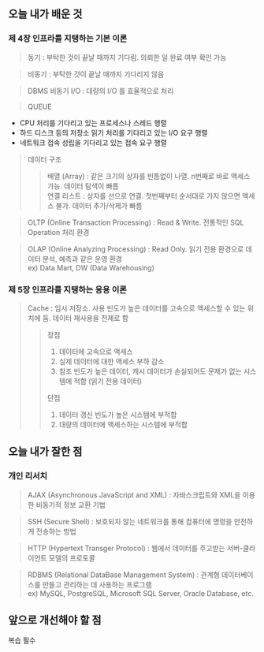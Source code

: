 <h2> 오늘 내가 배운 것 </h2>

<h3> 제 4장 인프라를 지탱하는 기본 이론 </h3>

> 동기 : 부탁한 것이 끝날 때까지 기다림. 의뢰한 일 완료 여부 확인 가능

> 비동기 : 부탁한 것이 끝날 때까지 기다리지 않음

> DBMS 비동기 I/O : 대량의 I/O 를 효율적으로 처리

> QUEUE
  - CPU 처리를 기다리고 있는 프로세스나 스레드 행렬
  - 하드 디스크 등의 저장소 읽기 처리를 기다리고 있는 I/O 요구 행렬
  - 네트워크 접속 성립을 기다리고 있는 접속 요구 행렬

> 데이터 구조
> > 배열 (Array) : 같은 크기의 상자를 빈틈없이 나열. n번째로 바로 액세스 가능. 데이터 탐색이 빠름   
> > 연결 리스트 : 상자를 선으로 연결. 첫번째부터 순서대로 가지 않으면 액세스 불가. 데이터 추가/삭제가 빠름

> OLTP (Online Transaction Processing) : Read & Write. 전통적인 SQL Operation 처리 환경

> OLAP (Online Analyzing Processing) : Read Only. 읽기 전용 환경으로 데이터 분석, 예측과 같은 운영 환경   
> ex) Data Mart, DW (Data Warehousing)

<h3> 제 5장 인프라를 지탱하는 응용 이론 </h3>

> Cache : 임시 저장소. 사용 빈도가 높은 데이터를 고속으로 액세스할 수 있는 위치에 둠. 데이터 재사용을 전제로 함
> > 장점
> > 1. 데이터에 고속으로 액세스
> > 2. 실제 데이터에 대한 액세스 부하 감소
> > 3. 참조 빈도가 높은 데이터, 캐시 데이터가 손실되어도 문제가 없는 시스템에 적합 (읽기 전용 데이터)
> >
> > 단점
> > 1. 데이터 갱신 빈도가 높은 시스템에 부적합
> > 2. 대량의 데이터에 액세스하는 시스템에 부적합


<h2> 오늘 내가 잘한 점 </h2>

<h3> 개인 리서치 </h3>

> AJAX (Asynchronous JavaScript and XML) : 자바스크립트와 XML을 이용한 비동기적 정보 교환 기법

> SSH (Secure Shell) : 보호되지 않는 네트워크를 통해 컴퓨터에 명령을 안전하게 전송하는 방법

> HTTP (Hypertext Transger Protocol) : 웹에서 데이터를 주고받는 서버-클라이언트 모델의 프로토콜

> RDBMS (Relational DataBase Management System) : 관계형 데이터베이스를 만들고 관리하는 데 사용하는 프로그램   
> ex) MySQL, PostgreSQL, Microsoft SQL Server, Oracle Database, etc.


<h2> 앞으로 개선해야 할 점 </h2>

복습 필수
